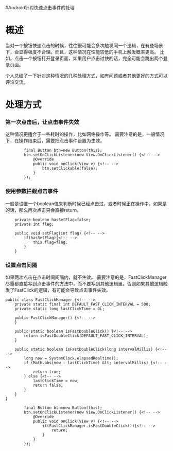 #Android针对快速点击事件的处理
# 概述

当对一个按钮快速点击的时候，往往很可能会多次触发同一个逻辑，在有些场景下，会显得极度不合理。而且，这种情况在性能较低的手机上触发概率更高。 比如，点击一个按钮打开登录页面，如果用户点击过快的话，完全可能会跳出两个登录页面。

个人总结了一下针对这种情况的几种处理方式，如有问题或者其他更好的方式可以评论交流。

# 处理方式

### 第一次点击后，让点击事件失效

这种情况更适合于一些耗时的操作，比如网络操作等。 需要注意的是，一般情况下，在操作结束后，需要把点击事件设置为生效。

```
		final Button btn=new Button(this);
        btn.setOnClickListener(new View.OnClickListener() {<!-- -->
            @Override
            public void onClick(View v) {<!-- -->
                btn.setClickable(false);
            }
        });

```

### 使用参数拦截点击事件

一般是设置一个boolean值来判断时候已经点击过，或者时候正在操作中，如果是的话，那么再次点击只会直接return。

```
    private boolean hasSetFlag=false;
    private int flag;

    public void setFlag(int flag) {<!-- -->
        if(hasSetFlag){<!-- -->
            this.flag=flag;
        }
    }

```

### 设置点击间隔

如果两次点击在点击时间间隔内，就不生效。 需要注意的是，FastClickManager尽量都直接写到点击事件的方法中，而不要写到其他逻辑里。否则如果其他逻辑触发了FastClick的逻辑，有可能会导致点击事件失效。

```
public class FastClickManager {<!-- -->
    private static final int DEFAULT_FAST_CLICK_INTERVAL = 500;
    private static long lastClickTime = 0L;

    public FastClickManager() {<!-- -->
    }

    public static boolean isFastDoubleClick() {<!-- -->
        return isFastDoubleClick(DEFAULT_FAST_CLICK_INTERVAL);
    }

    public static boolean isFastDoubleClick(long intervalMillis) {<!-- -->
        long now = SystemClock.elapsedRealtime();
        if (Math.abs(now - lastClickTime) &lt; intervalMillis) {<!-- -->
            return true;
        } else {<!-- -->
            lastClickTime = now;
            return false;
        }
    }
}

		final Button btn=new Button(this);
        btn.setOnClickListener(new View.OnClickListener() {<!-- -->
            @Override
            public void onClick(View v) {<!-- -->
                if(FastClickManager.isFastDoubleClick()){<!-- -->
                    return;
                }
            }
        });

```